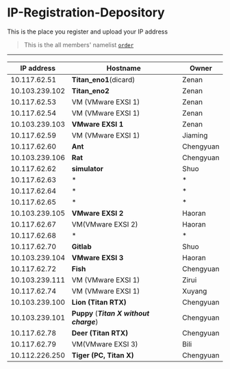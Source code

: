 # IP-Registration-Depository
This is the place you register and upload your IP address

> This is the all members' namelist [`order`](https://github.com/fnlab738/Weekly-Discussions-Archive/blob/master/namelist.md)


----

| IP address | Hostname | Owner |
|------------|----------|-------|
| 10.117.62.51 | **Titan_eno1**(dicard) | Zenan |
| 10.103.239.102 | **Titan_eno2** | Zenan |
| 10.117.62.53 | VM (VMware EXSI 1) | Zenan |
| 10.117.62.54 | VM (VMware EXSI 1) | Zenan |
| 10.103.239.103 | **VMware EXSI 1**| Zenan|
| 10.117.62.59 | VM (VMware EXSI 1) | Jiaming|
| 10.117.62.60 | **Ant**| Chengyuan |
| 10.103.239.106 | **Rat**| Chengyuan |
| 10.117.62.62 | **simulator** | Shuo |
| 10.117.62.63 | * | * |
| 10.117.62.64 | * | * |
| 10.117.62.65 | * | * |
| 10.103.239.105 | **VMware EXSI 2** | Haoran |
| 10.117.62.67 | VM(VMware EXSI 2) | Haoran |
| 10.117.62.68 | * | * |
| 10.117.62.70 | **Gitlab** | Shuo |
| 10.103.239.104 | **VMware EXSI 3** | Haoran |
| 10.117.62.72 | **Fish** | Chengyuan |
| 10.103.239.111 | VM (VMware EXSI 1)| Zirui|
| 10.117.62.74 | VM (VMware EXSI 1)| Xuyang|
| 10.103.239.100 | **Lion (Titan RTX)** | Chengyuan|
| 10.103.239.101 | **Puppy** (***Titan X without charge***)| Chengyuan|
| 10.117.62.78 | **Deer (Titan RTX)** | Chengyuan|
| 10.117.62.79 | VM(VMware EXSI 3) | Bili |
| 10.112.226.250 | **Tiger (PC, Titan X)** | Chengyuan|
